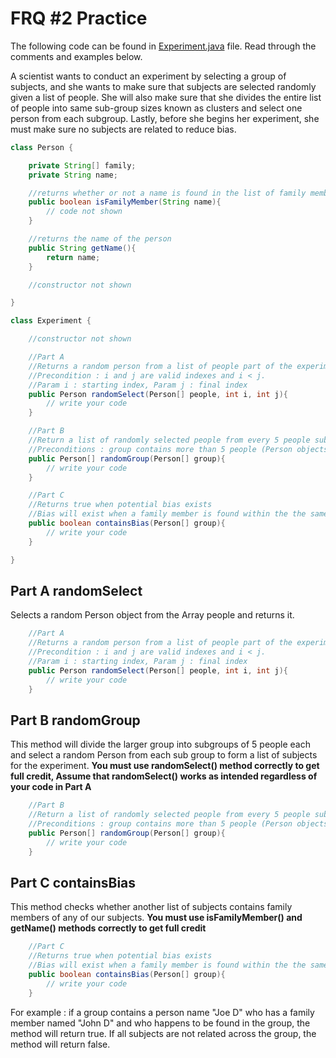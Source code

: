 
# FRQ #2 Practice

The following code can be found in [Experiment.java](./Experiment.java) file. Read through the comments and examples below.

A scientist wants to conduct an experiment by selecting a group of subjects, and she wants to make sure that subjects are selected randomly given a list of people. She will also make sure that she divides the entire list of people into same sub-group sizes known as clusters and select one person from each subgroup. Lastly, before she begins her experiment, she must make sure no subjects are related to reduce bias.

```java
class Person {

    private String[] family;
    private String name;

    //returns whether or not a name is found in the list of family members
    public boolean isFamilyMember(String name){
        // code not shown
    }

    //returns the name of the person
    public String getName(){
        return name;
    }

    //constructor not shown

}

class Experiment {

    //constructor not shown

    //Part A
    //Returns a random person from a list of people part of the experiment
    //Precondition : i and j are valid indexes and i < j.
    //Param i : starting index, Param j : final index
    public Person randomSelect(Person[] people, int i, int j){
        // write your code
    }

    //Part B
    //Return a list of randomly selected people from every 5 people sub group from a larger group
    //Preconditions : group contains more than 5 people (Person objects)
    public Person[] randomGroup(Person[] group){
        // write your code
    }

    //Part C
    //Returns true when potential bias exists
    //Bias will exist when a family member is found within the the same experiment as any of the subjects
    public boolean containsBias(Person[] group){
        // write your code
    }

}
```

## Part A randomSelect

Selects a random Person object from the Array people and returns it.

```java
    //Part A
    //Returns a random person from a list of people part of the experiment
    //Precondition : i and j are valid indexes and i < j.
    //Param i : starting index, Param j : final index
    public Person randomSelect(Person[] people, int i, int j){
        // write your code
    }
```

## Part B randomGroup

This method will divide the larger group into subgroups of 5 people each and select a random Person from each sub group to form a list of subjects for the experiment.
**You must use randomSelect() method correctly to get full credit, Assume that randomSelect() works as intended regardless of your code in Part A**

```java
    //Part B
    //Return a list of randomly selected people from every 5 people sub group from a larger group
    //Preconditions : group contains more than 5 people (Person objects)
    public Person[] randomGroup(Person[] group){
        // write your code
    }
```

## Part C containsBias

This method checks whether another list of subjects contains family members of any of our subjects.
**You must use isFamilyMember() and getName() methods correctly to get full credit**

```java
    //Part C
    //Returns true when potential bias exists
    //Bias will exist when a family member is found within the the same experiment as any of the subjects
    public boolean containsBias(Person[] group){
        // write your code
    }
```

For example : if a group contains a person name "Joe D" who has a family member named "John D" and who happens to be found in the group, the method will return true. If all subjects are not related across the group, the method will return false.